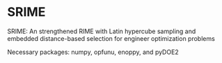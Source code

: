 # SRIME
SRIME: An strengthened RIME with Latin hypercube sampling and embedded distance-based selection for engineer optimization problems

Necessary packages: numpy, opfunu, enoppy, and pyDOE2
